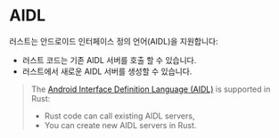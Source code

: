# AIDL

러스트는 안드로이드 인터페이스 정의 언어(AIDL)을 지원합니다: 
* 러스트 코드는 기존 AIDL 서버를 호출 할 수 있습니다. 
* 러스트에서 새로운 AIDL 서버를 생성할 수 있습니다.

> The [Android Interface Definition Language
> (AIDL)](https://developer.android.com/guide/components/aidl) is supported in Rust:
> 
> * Rust code can call existing AIDL servers,
> * You can create new AIDL servers in Rust.
